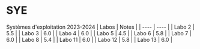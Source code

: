 # SYE
Systèmes d'exploitation 2023-2024
| Labos | Notes |
| ---- | ---- |
| Labo 2 | 5.5 |
| Labo 3 | 6.0 |
| Labo 4 | 6.0 |
| Labo 5 | 4.5 |
| Labo 6 | 5.8 |
| Labo 7 | 6.0 |
| Labo 8 | 5.4 |
| Labo 11 | 6.0 |
| Labo 12 | 5.8 |
| Labo 13 | 6.0 |
